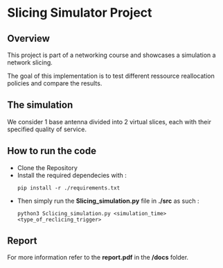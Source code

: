 # Slicing Simulator Project

## Overview
This project is part of a networking course and showcases a simulation a network slicing.

The goal of this implementation is to test different ressource reallocation policies and compare the results.

## The simulation
We consider 1 base antenna divided into 2 virtual slices, each with their specified quality of service.

## How to run the code
- Clone the Repository 
- Install the required dependecies with :
  ```
  pip install -r ./requirements.txt
  ```
- Then simply run the __Slicing_simulation.py__ file in __./src__ as such :
    ```
    python3 Sclicing_simulation.py <simulation_time> <type_of_reclicing_trigger>
    ```
## Report

For more information refer to the __report.pdf__ in the __/docs__ folder.